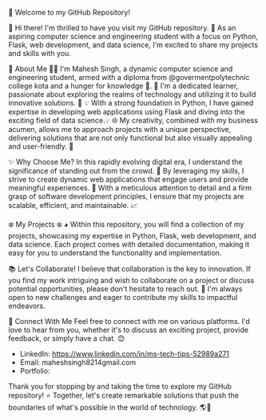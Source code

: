 👋 Welcome to my GitHub Repository!

🎉 Hi there! I'm thrilled to have you visit my GitHub repository. 🌟 As an aspiring computer science and engineering student with a focus on Python, Flask, web development, and data science,
I'm excited to share my projects and skills with you.

🔧 About Me
🧑‍🎓 I'm Mahesh Singh, a dynamic computer science and engineering student, armed with a diploma from @govermentpolytechnic college kota and a hunger for knowledge 👀.
📖 I'm a dedicated learner, passionate about exploring the realms of technology and utilizing it to build innovative solutions. 📖
💡 With a strong foundation in Python, I have gained expertise in developing web applications using Flask and diving into the exciting field of data science.💡
🌐 My creativity, combined with my business acumen, allows me to approach projects with a unique perspective, delivering solutions that are not only functional 
but also visually appealing and user-friendly. 💼

✨ Why Choose Me?
In this rapidly evolving digital era, I understand the significance of standing out from the crowd. 🚀 By leveraging my skills, I strive to create dynamic web applications 
that engage users and provide meaningful experiences. 🌈 With a meticulous attention to detail and a firm grasp of software development principles, 
I ensure that my projects are scalable, efficient, and maintainable. 📈

❄️ My Projects ❄️
◕ Within this repository, you will find a collection of my projects, showcasing my expertise in Python, Flask, web development, and data science. 
Each project comes with detailed documentation, making it easy for you to understand the functionality and implementation.

📚 Let's Collaborate!
I believe that collaboration is the key to innovation. If you find my work intriguing and wish to collaborate on a project or discuss potential opportunities, 
please don't hesitate to reach out. 🤝 I'm always open to new challenges and eager to contribute my skills to impactful endeavors.

💌 Connect With Me
Feel free to connect with me on various platforms. I'd love to hear from you, whether it's to discuss an exciting project, provide feedback, or simply have a chat. 😊

- LinkedIn: https://www.linkedin.com/in/ms-tech-tips-52989a271
- Email: maheshsingh8214gmail.com
- Portfolio:

Thank you for stopping by and taking the time to explore my GitHub repository! ⭐ Together, 
let's create remarkable solutions that push the boundaries of what's possible in the world of technology. 🌎🚀
